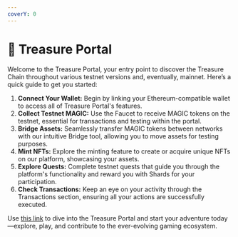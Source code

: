 ```yaml
---
coverY: 0
---
```


# 🔮 Treasure Portal

Welcome to the Treasure Portal, your entry point to discover the Treasure Chain throughout various testnet versions and, eventually, mainnet. Here’s a quick guide to get you started:

1. **Connect Your Wallet:** Begin by linking your Ethereum-compatible wallet to access all of Treasure Portal's features.
2. **Collect Testnet MAGIC:** Use the Faucet to receive MAGIC tokens on the testnet, essential for transactions and testing within the portal.
3. **Bridge Assets:** Seamlessly transfer MAGIC tokens between networks with our intuitive Bridge tool, allowing you to move assets for testing purposes.
4. **Mint NFTs:** Explore the minting feature to create or acquire unique NFTs on our platform, showcasing your assets.
5. **Explore Quests:** Complete testnet quests that guide you through the platform's functionality and reward you with Shards for your participation.
6. **Check Transactions:** Keep an eye on your activity through the Transactions section, ensuring all your actions are successfully executed.

Use [this link](https://portal-testnet.treasure.lol/) to dive into the Treasure Portal and start your adventure today—explore, play, and contribute to the ever-evolving gaming ecosystem.
